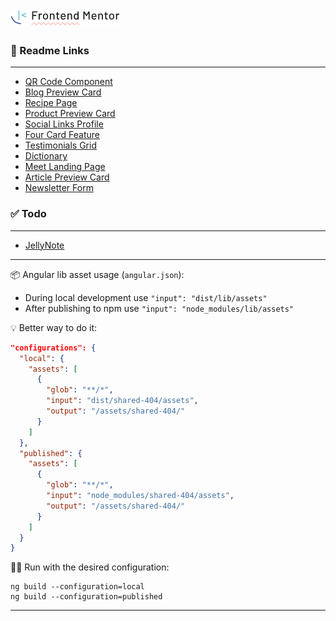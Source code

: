 # ![img.png](projects/assets/readme/fm-logo.png)

### 📄 Readme Links

---
- [QR Code Component](projects/qrcode/README.md)
- [Blog Preview Card](projects/blog-preview-card/README.md)
- [Recipe Page](projects/recipe/README.md)
- [Product Preview Card](projects/product-preview-card/README.md)
- [Social Links Profile](projects/social-links/README.md)
- [Four Card Feature](projects/four-card-feature/README.md)
- [Testimonials Grid](projects/testimonials-grid/README.md)
- [Dictionary](projects/dictionary/README.md)
- [Meet Landing Page](projects/meet-landing-page/README.md)
- [Article Preview Card](projects/article-preview-card/README.md)
- [Newsletter Form](projects/newsletter-form/README.md)

### ✅ Todo

---
- [JellyNote](projects/jellynote/README.md)
---
📦 Angular lib asset usage (`angular.json`):

- During local development use `"input": "dist/lib/assets"`
- After publishing to npm use `"input": "node_modules/lib/assets"`

💡 Better way to do it:
```json
"configurations": {
  "local": {
    "assets": [
      {
        "glob": "**/*",
        "input": "dist/shared-404/assets",
        "output": "/assets/shared-404/"
      }
    ]
  },
  "published": {
    "assets": [
      {
        "glob": "**/*",
        "input": "node_modules/shared-404/assets",
        "output": "/assets/shared-404/"
      }
    ]
  }
}
```

🏃‍♂️ Run with the desired configuration:
```shell
ng build --configuration=local
ng build --configuration=published
```
---

